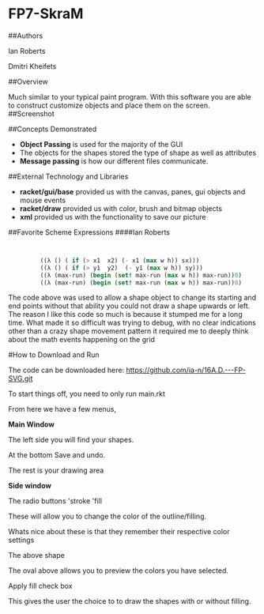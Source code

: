 # FP7-SkraM
##Authors

Ian Roberts

Dmitri Kheifets

##Overview

Much similar to your typical paint program. With this software you are able to construct customize objects and place them on the screen. 
##Screenshot

















##Concepts Demonstrated

* **Object Passing** is used for the majority of the GUI 
* The objects for the shapes stored the type of shape as well as attributes 
* **Message passing** is how our different files communicate.

##External Technology and Libraries

* **racket/gui/base** provided us with the canvas, panes, gui objects and  mouse events 
* **racket/draw** provided us with color, brush and bitmap objects
* **xml** provided us with the functionality to save our picture









##Favorite Scheme Expressions
####Ian Roberts
```scheme


         ((λ () ( if (> x1  x2) (- x1 (max w h)) sx)))
         ((λ () ( if (> y1  y2)  (- y1 (max w h)) sy)))
         ((λ (max-run) (begin (set! max-run (max w h)) max-run))0)
         ((λ (max-run) (begin (set! max-run (max w h)) max-run))0)
```

The code above was used to allow a shape object to change its starting and end points
without that ability you could not draw a shape upwards or left.
The reason I like this code so much is because it stumped me for a long time.
What made it so difficult was trying to debug, with no clear indications other
than a crazy shape movement pattern it required me to deeply think about the
math events happening on the grid

#How to Download and Run

The code can be downloaded here:
https://github.com/ia-n/16A.D.---FP-SVG.git

To start things off, you need to only run main.rkt

From here we have a few menus, 

**Main Window**

The left side you will find your shapes.

At the bottom Save and undo.

The rest is your drawing area

**Side window**


The radio buttons 'stroke 'fill

These will allow you to change the color of the outline/filling.

Whats nice about these is that they remember their respective color settings


The above shape

The oval above allows you to preview the colors you have selected.


Apply fill check box

This gives the user the choice to to draw the shapes with or without filling.

